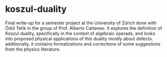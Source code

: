 # koszul-duality

Final write-up for a semester project at the University of Zürich
done with Ödül Tetik in the group of Prof. Alberto Cattaneo. It
explores the definition of Koszul duality, specifically in the
context of algebraic operads, and looks into proposed physical
applications of this duality mostly about defects. additionally,
it contains formalizations and corrections of some suggestions
from the physics literature.

